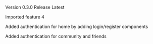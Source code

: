 Version 0.3.0 Release Latest

Imported feature 4

Added authentication for home by adding login/register components

Added authentication for community and friends